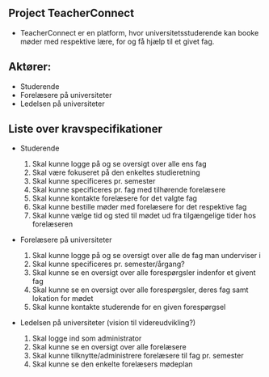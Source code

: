 ## Project TeacherConnect

- TeacherConnect er en platform, hvor universitetsstuderende kan booke møder med respektive lære, for og få hjælp til et givet fag.


## Aktører:
- Studerende
- Forelæsere på universiteter
- Ledelsen på universiteter

## Liste over kravspecifikationer

- Studerende
    1. Skal kunne logge på og se oversigt over alle ens fag
    2. Skal være fokuseret på den enkeltes studieretning
    3. Skal kunne specificeres pr. semester
    4. Skal kunne specificeres pr. fag med tilhørende forelæsere
    5. Skal kunne kontakte forelæsere for det valgte fag
    6. Skal kunne bestille møder med forelæsere for det respektive fag
    7. Skal kunne vælge tid og sted til mødet ud fra tilgængelige tider hos forelæseren

- Forelæsere på universiteter
    1. Skal kunne logge på og se oversigt over alle de fag man underviser i
    2. Skal kunne specificeres pr. semester/årgang?
    3. Skal kunne se en oversigt over alle forespørgsler indenfor et givent fag
    4. Skal kunne se en oversigt over alle forespørgsler, deres fag samt lokation for mødet
    5. Skal kunne kontakte studerende for en given forespørgsel

- Ledelsen på universiteter (vision til videreudvikling?)
    1. Skal logge ind som administrator
    2. Skal kunne se en oversigt over alle forelæsere
    3. Skal kunne tilknytte/administrere forelæsere til fag pr. semester
    4. Skal kunne se den enkelte forelæsers mødeplan
